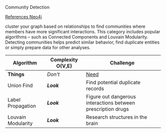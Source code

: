 Community Detection

[References Neo4j](https://neo4j.com/docs/graph-data-science/current/algorithms/community/)
    
  cluster your graph based on relationships to find communities where members have more significant interactions. 
  This category includes popular algorithms – such as Connected Components and Louvain Modularity. 
  Detecting communities helps predict similar behavior, find duplicate entities or simply prepare data for other analyses.
 
  Algorithm | Complexity O(V,E) | Challenge
  --- | --- | ---
  **Things** | _Don't_ | [Need](http://makeuseof.com)
  Union Find | *__Look__* | Find potential duplicate records
  Label Propagation | *__Look__* | Figure out dangerous interactions between prescription drugs
  Louvain Modularity | *__Look__* | Research structures in the brain
